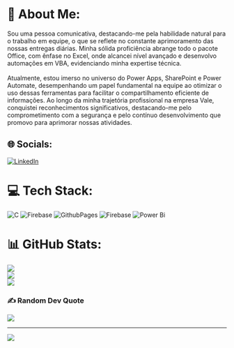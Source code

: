 # 💫 About Me:
Sou uma pessoa comunicativa, destacando-me pela habilidade natural para o trabalho em equipe, o que se reflete no constante aprimoramento das nossas entregas diárias. Minha sólida proficiência abrange todo o pacote Office, com ênfase no Excel, onde alcancei nível avançado e desenvolvo automações em VBA, evidenciando minha expertise técnica.<br><br>Atualmente, estou imerso no universo do Power Apps, SharePoint e Power Automate, desempenhando um papel fundamental na equipe ao otimizar o uso dessas ferramentas para facilitar o compartilhamento eficiente de informações. Ao longo da minha trajetória profissional na empresa Vale, conquistei reconhecimentos significativos, destacando-me pelo comprometimento com a segurança e pelo contínuo desenvolvimento que promovo para aprimorar nossas atividades.


## 🌐 Socials:
[![LinkedIn](https://img.shields.io/badge/LinkedIn-%230077B5.svg?logo=linkedin&logoColor=white)](https://linkedin.com/in/https://www.linkedin.com/in/rodrigo-lima-dos-santos-968443240) 

# 💻 Tech Stack:
![C](https://img.shields.io/badge/c-%2300599C.svg?style=for-the-badge&logo=c&logoColor=white) ![Firebase](https://img.shields.io/badge/firebase-%23039BE5.svg?style=for-the-badge&logo=firebase) ![GithubPages](https://img.shields.io/badge/github%20pages-121013?style=for-the-badge&logo=github&logoColor=white) ![Firebase](https://img.shields.io/badge/Firebase-039BE5?style=for-the-badge&logo=Firebase&logoColor=white) ![Power Bi](https://img.shields.io/badge/power_bi-F2C811?style=for-the-badge&logo=powerbi&logoColor=black)
# 📊 GitHub Stats:
![](https://github-readme-stats.vercel.app/api?username=RodrigoLima479&theme=dracula&hide_border=false&include_all_commits=false&count_private=false)<br/>
![](https://github-readme-streak-stats.herokuapp.com/?user=RodrigoLima479&theme=dracula&hide_border=false)<br/>
![](https://github-readme-stats.vercel.app/api/top-langs/?username=RodrigoLima479&theme=dracula&hide_border=false&include_all_commits=false&count_private=false&layout=compact)

### ✍️ Random Dev Quote
![](https://quotes-github-readme.vercel.app/api?type=horizontal&theme=merko)

---
[![](https://visitcount.itsvg.in/api?id=RodrigoLima479&icon=4&color=10)](https://visitcount.itsvg.in)

<!-- Proudly created with GPRM ( https://gprm.itsvg.in ) -->
